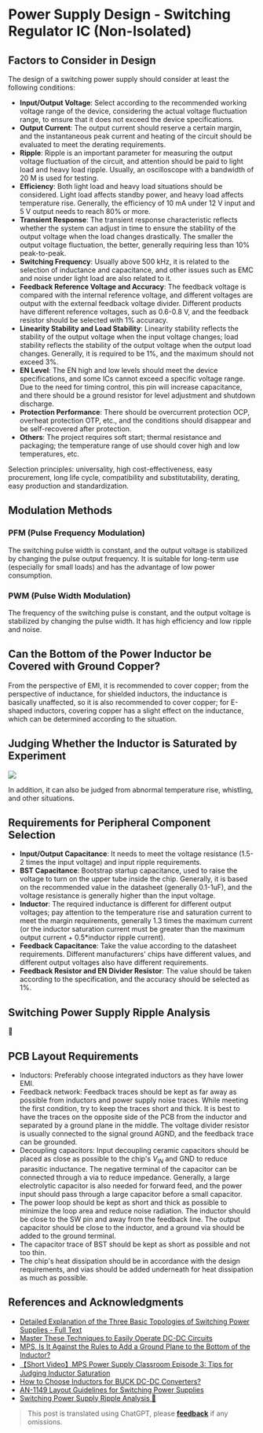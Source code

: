 # Power Supply Design - Switching Regulator IC (Non-Isolated)

## Factors to Consider in Design

The design of a switching power supply should consider at least the following conditions:

- **Input/Output Voltage**: Select according to the recommended working voltage range of the device, considering the actual voltage fluctuation range, to ensure that it does not exceed the device specifications.
- **Output Current**: The output current should reserve a certain margin, and the instantaneous peak current and heating of the circuit should be evaluated to meet the derating requirements.
- **Ripple**: Ripple is an important parameter for measuring the output voltage fluctuation of the circuit, and attention should be paid to light load and heavy load ripple. Usually, an oscilloscope with a bandwidth of 20 M is used for testing.
- **Efficiency**: Both light load and heavy load situations should be considered. Light load affects standby power, and heavy load affects temperature rise. Generally, the efficiency of 10 mA under 12 V input and 5 V output needs to reach 80% or more.
- **Transient Response**: The transient response characteristic reflects whether the system can adjust in time to ensure the stability of the output voltage when the load changes drastically. The smaller the output voltage fluctuation, the better, generally requiring less than 10% peak-to-peak.
- **Switching Frequency**: Usually above 500 kHz, it is related to the selection of inductance and capacitance, and other issues such as EMC and noise under light load are also related to it.
- **Feedback Reference Voltage and Accuracy**: The feedback voltage is compared with the internal reference voltage, and different voltages are output with the external feedback voltage divider. Different products have different reference voltages, such as 0.6-0.8 V, and the feedback resistor should be selected with 1% accuracy.
- **Linearity Stability and Load Stability**: Linearity stability reflects the stability of the output voltage when the input voltage changes; load stability reflects the stability of the output voltage when the output load changes. Generally, it is required to be 1%, and the maximum should not exceed 3%.
- **EN Level**: The EN high and low levels should meet the device specifications, and some ICs cannot exceed a specific voltage range. Due to the need for timing control, this pin will increase capacitance, and there should be a ground resistor for level adjustment and shutdown discharge.
- **Protection Performance**: There should be overcurrent protection OCP, overheat protection OTP, etc., and the conditions should disappear and be self-recovered after protection.
- **Others**: The project requires soft start; thermal resistance and packaging; the temperature range of use should cover high and low temperatures, etc.

Selection principles: universality, high cost-effectiveness, easy procurement, long life cycle, compatibility and substitutability, derating, easy production and standardization.

## Modulation Methods

### PFM (Pulse Frequency Modulation)

The switching pulse width is constant, and the output voltage is stabilized by changing the pulse output frequency. It is suitable for long-term use (especially for small loads) and has the advantage of low power consumption.

### PWM (Pulse Width Modulation)

The frequency of the switching pulse is constant, and the output voltage is stabilized by changing the pulse width. It has high efficiency and low ripple and noise.

## Can the Bottom of the Power Inductor be Covered with Ground Copper?

From the perspective of EMI, it is recommended to cover copper; from the perspective of inductance, for shielded inductors, the inductance is basically unaffected, so it is also recommended to cover copper; for E-shaped inductors, covering copper has a slight effect on the inductance, which can be determined according to the situation.

## Judging Whether the Inductor is Saturated by Experiment

![](https://wiki-media-1253965369.cos.ap-guangzhou.myqcloud.com/img/20210723133831.png)

In addition, it can also be judged from abnormal temperature rise, whistling, and other situations.

## Requirements for Peripheral Component Selection

- **Input/Output Capacitance**: It needs to meet the voltage resistance (1.5-2 times the input voltage) and input ripple requirements.
- **BST Capacitance**: Bootstrap startup capacitance, used to raise the voltage to turn on the upper tube inside the chip. Generally, it is based on the recommended value in the datasheet (generally 0.1-1uF), and the voltage resistance is generally higher than the input voltage.
- **Inductor**: The required inductance is different for different output voltages; pay attention to the temperature rise and saturation current to meet the margin requirements, generally 1.3 times the maximum current (or the inductor saturation current must be greater than the maximum output current + 0.5\*inductor ripple current).
- **Feedback Capacitance**: Take the value according to the datasheet requirements. Different manufacturers' chips have different values, and different output voltages also have different requirements.
- **Feedback Resistor and EN Divider Resistor**: The value should be taken according to the specification, and the accuracy should be selected as 1%.

## Switching Power Supply Ripple Analysis

🚧

## PCB Layout Requirements

- Inductors: Preferably choose integrated inductors as they have lower EMI.
- Feedback network: Feedback traces should be kept as far away as possible from inductors and power supply noise traces. While meeting the first condition, try to keep the traces short and thick. It is best to have the traces on the opposite side of the PCB from the inductor and separated by a ground plane in the middle. The voltage divider resistor is usually connected to the signal ground AGND, and the feedback trace can be grounded.
- Decoupling capacitors: Input decoupling ceramic capacitors should be placed as close as possible to the chip's $V_{IN}$ and GND to reduce parasitic inductance. The negative terminal of the capacitor can be connected through a via to reduce impedance. Generally, a large electrolytic capacitor is also needed for forward feed, and the power input should pass through a large capacitor before a small capacitor.
- The power loop should be kept as short and thick as possible to minimize the loop area and reduce noise radiation. The inductor should be close to the SW pin and away from the feedback line. The output capacitor should be close to the inductor, and a ground via should be added to the ground terminal.
- The capacitor trace of BST should be kept as short as possible and not too thin.
- The chip's heat dissipation should be in accordance with the design requirements, and vias should be added underneath for heat dissipation as much as possible.

## References and Acknowledgments

- [Detailed Explanation of the Three Basic Topologies of Switching Power Supplies - Full Text](http://www.elecfans.com/article/83/116/2016/20160307404422_a.html)
- [Master These Techniques to Easily Operate DC-DC Circuits](https://mp.weixin.qq.com/s/fqTPyfAKdTlbRxy0-ho9gA)
- [MPS, Is It Against the Rules to Add a Ground Plane to the Bottom of the Inductor?](https://mp.weixin.qq.com/s/CgR2jUgujLy3nqwU52rW2Q)
- [【Short Video】MPS Power Supply Classroom Episode 3: Tips for Judging Inductor Saturation](https://mp.weixin.qq.com/s?__biz=MzIwMTE4MzQwMw==&mid=2884003106&idx=1&sn=41c7eef3377037a1a1d21179447d0df1&scene=19#wechat_redirect)
- [How to Choose Inductors for BUCK DC-DC Converters?](https://mp.weixin.qq.com/s/tTSoUaeaVQI4TM6ruKpeKw)
- [AN-1149 Layout Guidelines for Switching Power Supplies](https://www.ti.com/lit/an/snva021c/snva021c.pdf?ts=1641814411004)
- [Switching Power Supply Ripple Analysis 🚧](http://www.oliverkung.top/%e5%bc%80%e5%85%b3%e7%94%b5%e6%ba%90%e7%ba%b9%e6%b3%a2%e5%88%86%e6%9e%90/)

> This post is translated using ChatGPT, please [**feedback**](https://github.com/linyuxuanlin/Wiki_MkDocs/issues/new) if any omissions.
